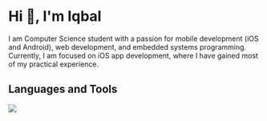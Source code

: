 # Hi 👋, I'm Iqbal

I am Computer Science student with a passion for mobile development (iOS and Android), web development, and embedded systems programming. Currently, I am focused on iOS app development, where I have gained most of my practical experience.

## Languages and Tools

![](https://skillicons.dev/icons?i=python,javascript,typescript,java,react,bootstrap,pandas,matplotlib,scikit,git,github,c,c++,r,html,css,vscode,pycharm,eclipse,latex)
